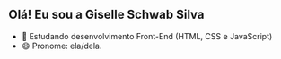 ## Olá! Eu sou a Giselle Schwab Silva

- 🌱 Estudando desenvolvimento Front-End (HTML, CSS e JavaScript)
- 😄 Pronome: ela/dela.

